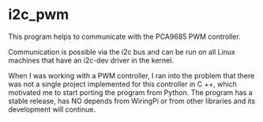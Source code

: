 # i2c_pwm
This program helps to communicate with the PCA9685 PWM controller.

Communication is possible via the i2c bus and can be run on all Linux machines that have an i2c-dev driver in the kernel.

When I was working with a PWM controller, I ran into the problem that there was not a single project implemented for this controller in C ++, which motivated me to start porting the program from Python. 
The program has a stable release, has NO depends from WiringPi or from other libraries and its development will continue. 
